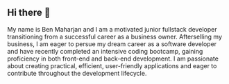 ## Hi there 👋

My name is Ben Maharjan and I am a motivated junior fullstack developer transitioning
from a successful career as a business owner. Afterselling
my business, I am eager to persue my dream career as a
software developer and have recently completed an
intensive coding bootcamp, gaining proficiency in both
front-end and back-end development. I am passionate
about creating practical, efficient, user-friendly
applications and eager to contribute throughout the
development lifecycle.


<!--
**BenMaharjan/BenMaharjan** is a ✨ _special_ ✨ repository because its `README.md` (this file) appears on your GitHub profile.

Here are some ideas to get you started:

- 🔭 I’m currently working on ...
- 🌱 I’m currently learning ...
- 👯 I’m looking to collaborate on ...
- 🤔 I’m looking for help with ...
- 💬 Ask me about ...
- 📫 How to reach me: ...
- 😄 Pronouns: ...
- ⚡ Fun fact: ...
-->
